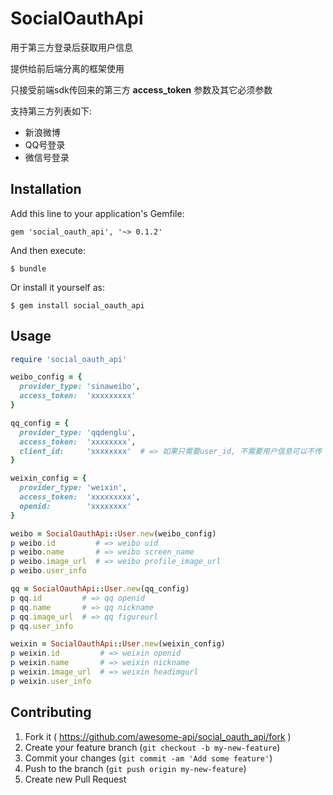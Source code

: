 # SocialOauthApi

用于第三方登录后获取用户信息

提供给前后端分离的框架使用

只接受前端sdk传回来的第三方 **access_token** 参数及其它必须参数

支持第三方列表如下:

- 新浪微博
- QQ号登录
- 微信号登录

## Installation

Add this line to your application's Gemfile:

    gem 'social_oauth_api', '~> 0.1.2'

And then execute:

    $ bundle

Or install it yourself as:

    $ gem install social_oauth_api

## Usage
```ruby
require 'social_oauth_api'

weibo_config = {
  provider_type: 'sinaweibo',
  access_token:  'xxxxxxxxx'
}

qq_config = {
  provider_type: 'qqdenglu',
  access_token:  'xxxxxxxx',
  client_id:     'xxxxxxxx'  # => 如果只需要user_id, 不需要用户信息可以不传 client_id 参数
}

weixin_config = {
  provider_type: 'weixin',
  access_token:  'xxxxxxxxx',
  openid:        'xxxxxxxx'
}

weibo = SocialOauthApi::User.new(weibo_config)
p weibo.id         # => weibo uid
p weibo.name       # => weibo screen_name
p weibo.image_url  # => weibo profile_image_url
p weibo.user_info

qq = SocialOauthApi::User.new(qq_config)
p qq.id         # => qq openid
p qq.name       # => qq nickname
p qq.image_url  # => qq figureurl
p qq.user_info

weixin = SocialOauthApi::User.new(weixin_config)
p weixin.id         # => weixin openid
p weixin.name       # => weixin nickname
p weixin.image_url  # => weixin headimgurl
p weixin.user_info
```

## Contributing

1. Fork it ( https://github.com/awesome-api/social_oauth_api/fork )
2. Create your feature branch (`git checkout -b my-new-feature`)
3. Commit your changes (`git commit -am 'Add some feature'`)
4. Push to the branch (`git push origin my-new-feature`)
5. Create new Pull Request
